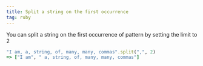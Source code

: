 ```yaml
---
title: Split a string on the first occurrence
tag: ruby
---
```


You can split a string on the first occurrence of pattern by setting the limit to 2

```ruby
"I am, a, string, of, many, many, commas".split(",", 2)
=> ["I am", " a, string, of, many, many, commas"]
```
